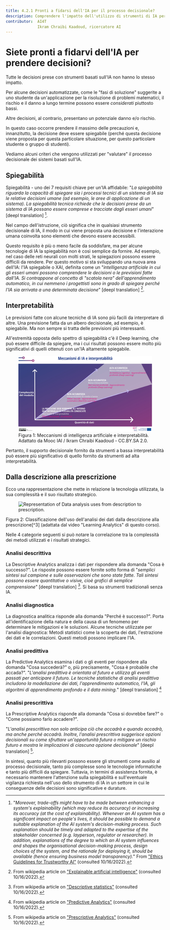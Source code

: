```yaml
---
title: 4.2.1 Pronti a fidarsi dell'IA per il processo decisionale?
description: Comprendere l'impatto dell'utilizzo di strumenti di IA per il processo decisionale e le necessarie precauzioni d'uso.
contributor:  AI4T
              Ikram Chraibi Kaadoud, ricercatore AI
---
```


# Siete pronti a fidarvi dell'IA per prendere decisioni?

Tutte le decisioni prese con strumenti basati sull'IA non hanno lo stesso impatto.

Per alcune decisioni automatizzate, come le "fasi di soluzione" suggerite a uno studente da un'applicazione per la risoluzione di problemi matematici, il rischio e il danno a lungo termine possono essere *considerati* piuttosto bassi.

Altre decisioni, al contrario, presentano un potenziale danno e/o rischio.

In questo caso occorre prendere il massimo delle precauzioni e, innanzitutto, la decisione deve essere spiegabile (perché questa decisione viene proposta per questa particolare situazione, per questo particolare studente o gruppo di studenti).

Vediamo alcuni criteri che vengono utilizzati per "valutare" il processo decisionale dei sistemi basati sull'IA.

## Spiegabilità

Spiegabilità - uno dei 7 requisiti chiave per un'IA affidabile: "_La spiegabilità riguarda la capacità di spiegare sia i processi tecnici di un sistema di IA sia le relative decisioni umane (ad esempio, le aree di applicazione di un sistema). La spiegabilità tecnica richiede che le decisioni prese da un sistema di IA possano essere comprese e tracciate dagli esseri umani_" [deepl translation] [^1].

Nel campo dell'istruzione, ciò significa che in qualsiasi strumento decisionale di IA, il modo in cui viene proposta una decisione e l'interazione umana coinvolta sono elementi che devono essere accessibili.

Questo requisito è più o meno facile da soddisfare, ma per alcune tecnologie di IA la spiegabilità non è così semplice da fornire. Ad esempio, nel caso delle reti neurali con molti strati, le spiegazioni possono essere difficili da rendere. Per questo motivo si sta sviluppando una nuova area dell'IA: l'IA spiegabile o XAI, definita come un "_intelligenza artificiale in cui gli esseri umani possono comprendere le decisioni o le previsioni fatte dall'IA. Si contrappone al concetto di "scatola nera" dell'apprendimento automatico, in cui nemmeno i progettisti sono in grado di spiegare perché l'IA sia arrivata a una determinata decisione_" [deepl translation] [^2].

## Interpretabilità

Le previsioni fatte con alcune tecniche di IA sono più facili da interpretare di altre. Una previsione fatta da un albero decisionale, ad esempio, è spiegabile. Ma non sempre si tratta delle previsioni più interessanti.

All'estremità opposta dello spettro di spiegabilità c'è il Deep learning, che può essere difficile da spiegare, ma i cui risultati possono essere molto più significativi di quelli ottenuti con un'IA altamente spiegabile.

<figure>
  <img src="Images/AI-mecanisms-and-interpretability-HQ-IT.jpg" alt="Representation of AI mechanisms and interpretability." />
  <figcaption>Figura 1: Meccanismi di intelligenza artificiale e interpretabilità.
 Adattato da Mooc IAI / Ikram Chraibi Kaadoud - CC.BY.SA 2.0.</figcaption>
</figure>

Pertanto, il supporto decisionale fornito da strumenti a bassa interpretabilità può essere più significativo di quello fornito da strumenti ad alta interpretabilità.

## Dalla descrizione alla prescrizione

Ecco una rappresentazione che mette in relazione la tecnologia utilizzata, la sua complessità e il suo risultato strategico.

<figure>
  <img src="Images/Data-analysis-uses-from-description-to-prescription-HQ.jpg" alt="Representation of Data analysis uses from description to prescription." />
</figure>
Figura 2: Classificazione dell'uso dell'analisi dei dati dalla descrizione alla prescrizione[^3] (adattata dal video "Learning Analytics" di questo corso).

Nelle 4 categorie seguenti si può notare la correlazione tra la complessità dei metodi utilizzati e i risultati strategici.

### Analisi descrittiva

La Descriptive Analytics analizza i dati per rispondere alla domanda "Cosa è successo?".
Le risposte possono essere fornite sotto forma di "*semplici sintesi sul campione e sulle osservazioni che sono state fatte. Tali sintesi possono essere quantitative o visive, cioè grafici di semplice comprensione*" [deepl translation] [^4]. Si basa su strumenti tradizionali senza IA.

### Analisi diagnostica

La diagnostica analitica risponde alla domanda "Perché è successo?".
Porta all'identificazione della natura e della causa di un fenomeno per determinare le mitigazioni e le soluzioni. Alcune tecniche utilizzate per l'analisi diagnostica: Metodi statistici come la scoperta dei dati, l'estrazione dei dati e le correlazioni. Questi metodi possono implicare l'IA.

### Analisi predittiva

La Predictive Analytics esamina i dati o gli eventi per rispondere alla domanda "Cosa succederà?" o, più precisamente, "Cosa è probabile che accada?".
"*L'analisi predittiva è orientata al futuro e utilizza gli eventi passati per anticipare il futuro. Le tecniche statistiche di analisi predittiva includono la modellazione dei dati, l'apprendimento automatico, l'IA, gli algoritmi di apprendimento profondo e il data mining.*" [deepl translation] [^5]

### Analisi prescrittiva

La Prescriptive Analytics risponde alla domanda "Cosa si dovrebbe fare?" o "Come possiamo farlo accadere?".

"*L'analisi prescrittiva non solo anticipa ciò che accadrà e quando accadrà, ma anche perché accadrà. Inoltre, l'analisi prescrittiva suggerisce opzioni decisionali su come sfruttare un'opportunità futura o mitigare un rischio futuro e mostra le implicazioni di ciascuna opzione decisionale*" [deepl translation] [^6].

In sintesi, quanto più rilevanti possono essere gli strumenti come ausilio al processo decisionale, tanto più complesse sono le tecnologie informatiche e tanto più difficili da spiegare.
Tuttavia, in termini di assistenza fornita, è necessario mantenere l'attenzione sulla spiegabilità e sull'eventuale vigilanza richiesta nell'uso dello strumento di IA in un settore in cui le conseguenze delle decisioni sono significative e durature.

[^1]: "*Moreover, trade-offs might have to be made between enhancing a system's explainability (which may reduce its accuracy) or increasing its accuracy (at the cost of explainability). Whenever an AI system has a significant impact on people's lives, it should be possible to demand a suitable explanation of the AI system's decision-making process. Such explanation should be timely and adapted to the expertise of the stakeholder concerned (e.g. layperson, regulator or researcher). In addition, explanations of the degree to which an AI system influences and shapes the organisational decision-making process, design choices of the system, and the rationale for deploying it, should be available (hence ensuring business model transparency).*" From ["Ethics Guidelines for Trustworthy AI"](https://ec.europa.eu/futurium/en/ai-alliance-consultation/guidelines/1.html#Transparency) (consulted 10/16/2022).

[^2]: From wikipedia article on ["Explainable artificial intelligence"](https://en.wikipedia.org/wiki/Explainable_artificial_intelligence) (consulted 10/16/2022).  

[^3]: See in this course the section 1.1.3. on Learning analytics (video).  

[^4]: From wikipedia article on ["Descriptive statistics"](https://en.wikipedia.org/wiki/Descriptive_statistics) (consulted 10/16/2022).  

[^5]: From wikipedia article on ["Predictive Analytics"](https://en.wikipedia.org/wiki/Predictive_analytics) (consulted 10/16/2022).  

[^6]: From wikipedia article on ["Prescriptive Analytics"](https://en.wikipedia.org/wiki/Prescriptive_analytics) (consulted 10/16/2022).
